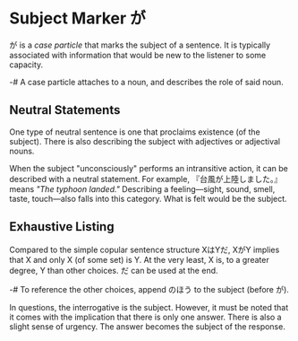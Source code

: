 # Subject Marker が
が is a *case particle* that marks the subject of a sentence. It is typically associated with information that would be new to the listener to some capacity.

-# A case particle attaches to a noun, and describes the role of said noun.

## Neutral Statements
One type of neutral sentence is one that proclaims existence (of the subject). There is also describing the subject with adjectives or adjectival nouns. 

When the subject "unconsciously" performs an intransitive action, it can be described with a neutral statement. For example, 『台風が上陸しました。』 means *"The typhoon landed."* Describing a feeling—sight, sound, smell, taste, touch—also falls into this category. What is felt would be the subject. 

## Exhaustive Listing
Compared to the simple copular sentence structure XはYだ, XがY implies that X and only X (of some set) is Y. At the very least, X is, to a greater degree, Y than other choices. だ can be used at the end.

-# To reference the other choices, append のほう to the subject (before が).

In questions, the interrogative is the subject. However, it must be noted that it comes with the implication that there is only one answer. There is also a slight sense of urgency. The answer becomes the subject of the response.